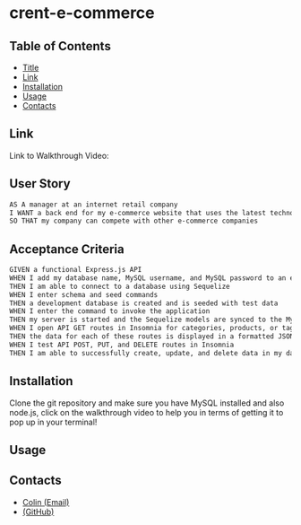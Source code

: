 # crent-e-commerce

## Table of Contents

- [Title](#title)
- [Link](#link)
- [Installation](#installation)
- [Usage](#usage)
- [Contacts](#contacts)

## Link

Link to Walkthrough Video: 

## User Story

```md
AS A manager at an internet retail company
I WANT a back end for my e-commerce website that uses the latest technologies
SO THAT my company can compete with other e-commerce companies
```

## Acceptance Criteria

```md
GIVEN a functional Express.js API
WHEN I add my database name, MySQL username, and MySQL password to an environment variable file
THEN I am able to connect to a database using Sequelize
WHEN I enter schema and seed commands
THEN a development database is created and is seeded with test data
WHEN I enter the command to invoke the application
THEN my server is started and the Sequelize models are synced to the MySQL database
WHEN I open API GET routes in Insomnia for categories, products, or tags
THEN the data for each of these routes is displayed in a formatted JSON
WHEN I test API POST, PUT, and DELETE routes in Insomnia
THEN I am able to successfully create, update, and delete data in my database
```

## Installation 

Clone the git repository and make sure you have MySQL installed and also node.js, click on the walkthrough video to help you in terms of getting it to pop up in your terminal!

## Usage


## Contacts

- [Colin (Email)](mailto:Crent0699@mail.com)
- [(GitHub)](https://github.com/Crent99)
